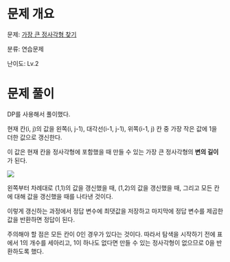 # 문제 개요

문제: [가장 큰 정사각형 찾기](https://school.programmers.co.kr/learn/courses/30/lessons/12905)

분류: 연습문제

난이도: Lv.2

# 문제 풀이

DP를 사용해서 풀이했다.

현재 칸(i, j)의 값을 왼쪽(i, j-1), 대각선(i-1, j-1), 위쪽(i-1, j) 칸 중 가장 작은 값에 1을 더한 값으로 갱신한다.

이 값은 현재 칸을 정사각형에 포함했을 때 만들 수 있는 가장 큰 정사각형의 **변의 길이**가 된다.

![](https://velog.velcdn.com/images/nullyng/post/5bd54423-f474-41c2-a95a-f79b706c174a/image.png)

왼쪽부터 차례대로 (1,1)의 값을 갱신했을 때, (1,2)의 값을 갱신했을 때, 그리고 모든 칸에 대해 값을 갱신했을 때를 나타낸 것이다.

이렇게 갱신하는 과정에서 정답 변수에 최댓값을 저장하고 마지막에 정답 변수를 제곱한 값을 반환하면 정답이 된다.

주의해야 할 점은 모든 칸이 0인 경우가 있다는 것이다. 따라서 탐색을 시작하기 전에 표에서 1의 개수를 세아리고, 1이 하나도 없다면 만들 수 있는 정사각형이 없으므로 0을 반환하도록 했다.
